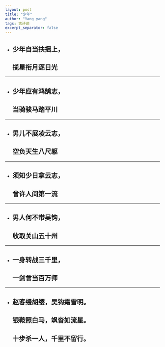 ```yaml
---
layout: post
title: "少年"
author: "Yang yang"
tags: 古诗词
excerpt_separator: false
---
```



- ## 少年自当扶摇上，
  ## 揽星衔月逐日光

---

- ## 少年应有鸿鹄志，
  ## 当骑骏马踏平川

---

- ## 男儿不展凌云志，
  ## 空负天生八尺躯

---

- ## 须知少日拿云志，
  ## 曾许人间第一流

---

- ## 男人何不带吴钩，
  ## 收取关山五十州

---

- ## 一身转战三千里，
  ## 一剑曾当百万师

---

- ## 赵客缦胡缨，吴钩霜雪明。  
  ## 银鞍照白马，飒沓如流星。
  ## 十步杀一人，千里不留行。
